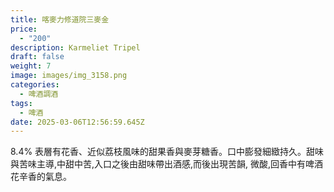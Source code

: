 ```yaml
---
title: 喀麥力修道院三麥金
price:
  - "200"
description: Karmeliet Tripel
draft: false
weight: 7
image: images/img_3158.png
categories:
  - 啤酒調酒
tags:
  - 啤酒
date: 2025-03-06T12:56:59.645Z
---
```

8.4% 表層有花香、近似荔枝風味的甜果香與麥芽糖香。口中膨發細緻持久。甜味與苦味主導,中甜中苦,入口之後由甜味帶出酒感,而後出現苦韻, 微酸,回香中有啤酒花辛香的氣息。
